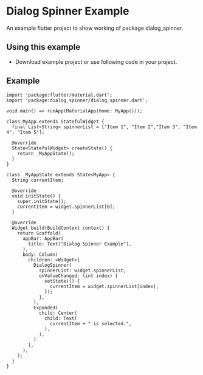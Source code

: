 # Dialog Spinner Example

An example flutter project to show working of package dialog_spinner.

## Using this example

* Download example project or use following code in your project.  

## Example

    import 'package:flutter/material.dart';
    import 'package:dialog_spinner/dialog_spinner.dart';

    void main() => runApp(MaterialApp(home: MyApp()));

    class MyApp extends StatefulWidget {
      final List<String> spinnerList = ["Item 1", "Item 2","Item 3", "Item 4", "Item 5"];

      @override
      State<StatefulWidget> createState() {
        return _MyAppState();
      }
    }

    class _MyAppState extends State<MyApp> {
      String currentItem;

      @override
      void initState() {
        super.initState();
        currentItem = widget.spinnerList[0];
      }

      @override
      Widget build(BuildContext context) {
        return Scaffold(
          appBar: AppBar(
            title: Text("Dialog Spinner Example"),
          ),
          body: Column(
            children: <Widget>[
              DialogSpinner(
                spinnerList: widget.spinnerList,
                onValueChanged: (int index) {
                  setState(() {
                    currentItem = widget.spinnerList[index];
                  });
                },
              ),
              Expanded(
                child: Center(
                  child: Text(
                    currentItem + " is selected.",
                  ),
                ),
              )
            ],
          ),
        );
      }
    }

